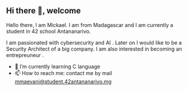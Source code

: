 ## Hi there 👋, welcome

Hello there, I am Mickael. I am from Madagascar and I am currently a student in 42 school Antananarivo.

I am passionated with cybersecurity and AI . Later on I would like to be a Security Architect of a big company.
I am also interested in becoming an entrepreuneur .

<!--
**mmaevani/mmaevani** is a ✨ _special_ ✨ repository because its `README.md` (this file) appears on your GitHub profile.

Here are some ideas to get you started:

- 🔭 I’m currently working on 
- 🌱 I’m currently learning ...
- 👯 I’m looking to collaborate on ...
- 🤔 I’m looking for help with ...
- 💬 Ask me about ...
- 📫 How to reach me: ...
- 😄 Pronouns: ...
- ⚡ Fun fact: ...
-->
- 🌱 I’m currently learning C language
- 📫 How to reach me: contact me by mail mmaevani@student.42antananarivo.mg
